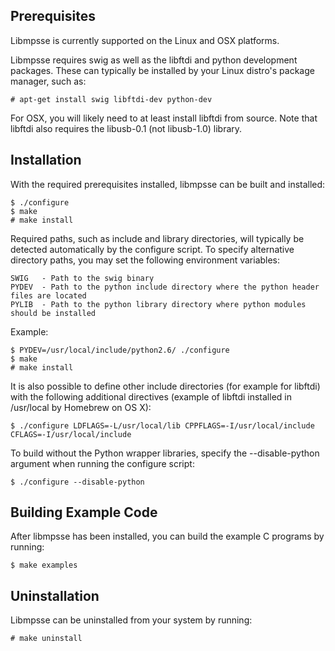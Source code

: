 Prerequisites
-----

Libmpsse is currently supported on the Linux and OSX platforms.

Libmpsse requires swig as well as the libftdi and python development packages.
These can typically be installed by your Linux distro's package manager, such as:

	# apt-get install swig libftdi-dev python-dev

For OSX, you will likely need to at least install libftdi from source. Note that
libftdi also requires the libusb-0.1 (not libusb-1.0) library.

Installation
-----

With the required prerequisites installed, libmpsse can be built and installed:

	$ ./configure
	$ make
	# make install

Required paths, such as include and library directories, will typically be detected
automatically by the configure script. To specify alternative directory paths, you
may set the following environment variables:

	SWIG   - Path to the swig binary
	PYDEV  - Path to the python include directory where the python header files are located
	PYLIB  - Path to the python library directory where python modules should be installed

Example:

	$ PYDEV=/usr/local/include/python2.6/ ./configure
	$ make
	# make install

It is also possible to define other include directories (for example for libftdi) with the following additional directives (example of libftdi installed in /usr/local by Homebrew on OS X):

	$ ./configure LDFLAGS=-L/usr/local/lib CPPFLAGS=-I/usr/local/include CFLAGS=-I/usr/local/include


To build without the Python wrapper libraries, specify the --disable-python argument
when running the configure script:

	$ ./configure --disable-python

Building Example Code
-----

After libmpsse has been installed, you can build the example C programs by running:

	$ make examples

Uninstallation
-----

Libmpsse can be uninstalled from your system by running:

	# make uninstall
